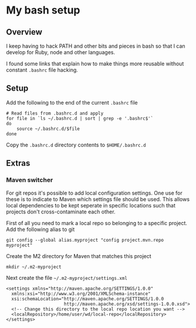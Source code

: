 
# My bash setup

## Overview

I keep having to hack PATH and other bits and pieces in bash so that I can develop for 
Ruby, node and other languages.  

I found some links that explain how to make things more reusable without constant `.bashrc` file
hacking.

## Setup

Add the following to the end of the current `.bashrc` file

```
# Read files from .bashrc.d and apply
for file in `ls ~/.bashrc.d | sort | grep -e '.bashrc$'`
do
    source ~/.bashrc.d/$file
done
```

Copy the `.bashrc.d` directory contents to `$HOME/.bashrc.d`


## Extras

### Maven switcher

For git repos it's possible to add local configuration settings.  One use for these is to indicate to 
Maven which settings file should be used.  This allows local dependencies to be kept seperate in 
specific locations such that projects don't cross-contaminate each other.

First of all you need to mark a local repo so belonging to a specific project.  Add the following alias to git

```
git config --global alias.myproject "config project.mvn.repo myproject"
```

Create the M2 directory for Maven that matches this project

```
mkdir ~/.m2-myproject
```

Next create the file `~/.m2-myproject/settings.xml`

```
<settings xmlns="http://maven.apache.org/SETTINGS/1.0.0"
  xmlns:xsi="http://www.w3.org/2001/XMLSchema-instance"
  xsi:schemaLocation="http://maven.apache.org/SETTINGS/1.0.0
                      http://maven.apache.org/xsd/settings-1.0.0.xsd">
  <!-- Change this directory to the local repo location you want -->
  <localRepository>/home/user/wd/local-repo</localRepository>
</settings>
```

